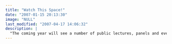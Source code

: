 ```yaml
---
title: "Watch This Space!"
date: "2007-01-15 20:13:30"
image: "NULL"
last_modified: "2007-04-17 14:06:32"
description: |
  "The coming year will see a number of public lectures, panels and events devoted to the Staked Plains saga as an event and a powerful symbol. These will place our Staked Plains in wider contexts and shed new light on its significance for our times... Stay tuned!  And please use the <a href="http://stakedplains.com/contact/" title="Contact" target="_blank"><b>Contact</b></a> page on this website for further inquiries or suggestions."
---
```




